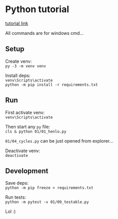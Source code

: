 # Python tutorial

[tutorial link](https://naucse.python.cz/course/pyladies/beginners/venv-setup/)

All commands are for windows cmd...

## Setup
Create venv:  
`py -3 -m venv venv`

Install deps:  
`venv\Scripts\activate`  
`python -m pip install -r requirements.txt`

## Run
First activate venv:  
`venv\Scripts\activate`

Then start any `py` file:  
`cls & python 01/01_henlo.py`

`01/04_cycles.py` can be just opened from explorer...

Deactivate venv:  
`deactivate`

## Development

Save deps:  
`python -m pip freeze > requirements.txt`

Run tests:  
`python -m pytest -v 01/09_testable.py`

Lol :)
